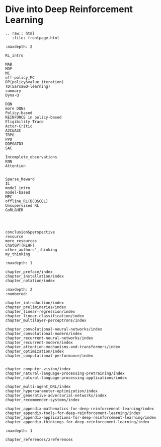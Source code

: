 

<!--
 * @version:
 * @Author:  StevenJokess（蔡舒起） https://github.com/StevenJokess
 * @Date: 2023-02-26 16:55:09
 * @LastEditors:  StevenJokess（蔡舒起） https://github.com/StevenJokess
 * @LastEditTime: 2023-03-22 02:28:59
 * @Description:
 * @Help me: 如有帮助，请赞助，失业3年了。![支付宝收款码](https://github.com/StevenJokess/d2rl/blob/master/img/%E6%94%B6.jpg)
 * @TODO::
 * @Reference:
-->

Dive into Deep Reinforcement Learning
========================

```eval_rst
.. raw:: html
   :file: frontpage.html
```



```toc
:maxdepth: 2

RL_intro

MAB
MDP
MC
off-policy_MC
DP(policy&value_iteration)
TD(Sarsa&Q-learning)
summary
Dyna-Q

DQN
more DQNs
Policy-based
REINFORCE in policy-based
Eligibility Trace
Actor-Critic
A2C&A3C
TRPO
PPO
DDPG&TD3
SAC

Incomplete_observations
RNN
Attention


Sparse_Reward
IL
model_intro
model-based
MPC
offline_RL(BCQ&CQL)
Unsupervised RL
GoRL&HER




conclusion&perspective
resource
more_resources
ChatGPT(RLHF)
other_authors'_thinking
my_thinking

```



```toc
:maxdepth: 1

chapter_preface/index
chapter_installation/index
chapter_notation/index
```


```toc
:maxdepth: 2
:numbered:

chapter_introduction/index
chapter_preliminaries/index
chapter_linear-regression/index
chapter_linear-classification/index
chapter_multilayer-perceptrons/index

chapter_convolutional-neural-networks/index
chapter_convolutional-modern/index
chapter_recurrent-neural-networks/index
chapter_recurrent-modern/index
chapter_attention-mechanisms-and-transformers/index
chapter_optimization/index
chapter_computational-performance/index


chapter_computer-vision/index
chapter_natural-language-processing-pretraining/index
chapter_natural-language-processing-applications/index

chapter_multi-agent_DRL/index
chapter_hyperparameter-optimization/index
chapter_generative-adversarial-networks/index
chapter_recommender-systems/index

chapter_appendix-mathematics-for-deep-reinforcement-learning/index
chapter_appendix-tools-for-deep-reinforcement-learning/index
chapter_appendix-applications-for-deep-reinforcement-learning/index
chapter_appendix-thinkings-for-deep-reinforcement-learning/index

```


```toc
:maxdepth: 1

chapter_references/zreferences
```


[1]: https://github.com/d2l-ai/d2l-en/edit/master/chapter_reinforcement-learning/index.md
[2]: https://github.com/d2l-ai/d2l-en/edit/master/index.md

